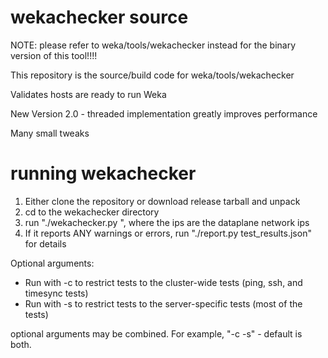 # wekachecker source


NOTE: please refer to weka/tools/wekachecker instead for the binary version of this tool!!!!

This repository is the source/build code for weka/tools/wekachecker


Validates hosts are ready to run Weka


New Version 2.0 - threaded implementation greatly improves performance

Many small tweaks

# running wekachecker

1. Either clone the repository or download release tarball and unpack
2. cd to the wekachecker directory
3. run "./wekachecker.py <list of ips>", where the ips are the dataplane network ips
4. If it reports ANY warnings or errors, run "./report.py test_results.json" for details
  
Optional arguments:
  * Run with -c to restrict tests to the cluster-wide tests (ping, ssh, and timesync tests)
  * Run with -s to restrict tests to the server-specific tests (most of the tests)
  
  optional arguments may be combined.  For example, "-c -s" - default is both.
  
